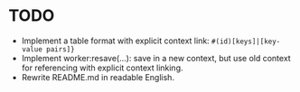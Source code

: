 # TODO

* Implement a table format with explicit context link: `#(id)[keys]|[key-value pairs]}`
* Implement worker:resave(...): save in a new context, but use old context for referencing with explicit context linking. 
* Rewrite README.md in readable English. 
